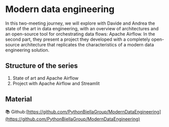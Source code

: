 # Modern data engineering

In this two-meeting journey, we will explore with Davide and Andrea the state of the art in data engineering, with an overview of architectures and an open-source tool for orchestrating data flows: Apache Airflow. In the second part, they present a project they developed with a completely open-source architecture that replicates the characteristics of a modern data engineering solution.

## Structure of the series

1. State of art and Apache Airflow
2. Project with Apache Airflow and Streamlit

## Material

📚 Github:[https://github.com/PythonBiellaGroup/ModernDataEngineering](https://github.com/PythonBiellaGroup/ModernDataEngineering)